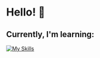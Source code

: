 <h1> Hello! 👋</h1>

<h2> Currently, I'm learning:</h2>
<a href="https://skillicons.dev" rel="nofollow">
  
[![My Skills](https://skillicons.dev/icons?i=js,html,css,wasm)](https://skillicons.dev)
